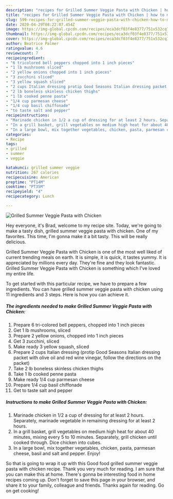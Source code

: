 ```yaml
---
description: "recipes for Grilled Summer Veggie Pasta with Chicken | how to make good Grilled Summer Veggie Pasta with Chicken"
title: "recipes for Grilled Summer Veggie Pasta with Chicken | how to make good Grilled Summer Veggie Pasta with Chicken"
slug: 599-recipes-for-grilled-summer-veggie-pasta-with-chicken-how-to-make-good-grilled-summer-veggie-pasta-with-chicken
date: 2020-04-29T08:22:07.454Z
image: https://img-global.cpcdn.com/recipes/eca3dcf03f4e8377/751x532cq70/grilled-summer-veggie-pasta-with-chicken-recipe-main-photo.jpg
thumbnail: https://img-global.cpcdn.com/recipes/eca3dcf03f4e8377/751x532cq70/grilled-summer-veggie-pasta-with-chicken-recipe-main-photo.jpg
cover: https://img-global.cpcdn.com/recipes/eca3dcf03f4e8377/751x532cq70/grilled-summer-veggie-pasta-with-chicken-recipe-main-photo.jpg
author: Beatrice Palmer
ratingvalue: 4.6
reviewcount: 7
recipeingredient:
- "6 tricolored bell peppers chopped into 1 inch pieces"
- "1 lb mushrooms sliced"
- "2 yellow onions chopped into 1 inch pieces"
- "3 zucchini sliced"
- "3 yellow squash sliced"
- "2 cups Italian dressing protip Good Seasons Italian dressing packet with olive oil and red wine vinegar follow the directions on the packet"
- "2 lb boneless skinless chicken thighs"
- "1 lb cooked penne pasta"
- "1/4 cup parmesan cheese"
- "1/4 cup basil chiffonade"
- "to taste salt and pepper"
recipeinstructions:
- "Marinade chicken in 1/2 a cup of dressing for at least 2 hours. Separately, marinade vegetable in remaining dressing for at least 2 hours."
- "In a grill basket, grill vegetables on medium high heat for about 40 minutes, mixing every 5 to 10 minutes. Separately, grill chicken until cooked through. Dice chicken into cubes."
- "In a large bowl, mix together vegetables, chicken, pasta, parmesan cheese, basil and salt and pepper. Enjoy!"
categories:
- Recipe
tags:
- grilled
- summer
- veggie

katakunci: grilled summer veggie 
nutrition: 267 calories
recipecuisine: American
preptime: "PT14M"
cooktime: "PT35M"
recipeyield: "4"
recipecategory: Lunch

---
```



![Grilled Summer Veggie Pasta with Chicken](https://img-global.cpcdn.com/recipes/eca3dcf03f4e8377/751x532cq70/grilled-summer-veggie-pasta-with-chicken-recipe-main-photo.jpg)

Hey everyone, it's Brad, welcome to my recipe site. Today, we're going to make a tasty dish, grilled summer veggie pasta with chicken. One of my favorites. This time, I'm gonna make it a bit tasty. This will be really delicious.



Grilled Summer Veggie Pasta with Chicken is one of the most well liked of current trending meals on earth. It is simple, it is quick, it tastes yummy. It is appreciated by millions every day. They're fine and they look fantastic. Grilled Summer Veggie Pasta with Chicken is something which I've loved my entire life.


To get started with this particular recipe, we have to prepare a few ingredients. You can have grilled summer veggie pasta with chicken using 11 ingredients and 3 steps. Here is how you can achieve it.

<!--inarticleads1-->

##### The ingredients needed to make Grilled Summer Veggie Pasta with Chicken:

1. Prepare 6 tri-colored bell peppers, chopped into 1 inch pieces
1. Get 1 lb mushrooms, sliced
1. Prepare 2 yellow onions, chopped into 1 inch pieces
1. Get 3 zucchini, sliced
1. Make ready 3 yellow squash, sliced
1. Prepare 2 cups Italian dressing (protip Good Seasons Italian dressing packet with olive oil and red wine vinegar, follow the directions on the packet)
1. Take 2 lb boneless skinless chicken thighs
1. Take 1 lb cooked penne pasta
1. Make ready 1/4 cup parmesan cheese
1. Prepare 1/4 cup basil chiffonade
1. Get to taste salt and pepper




<!--inarticleads2-->

##### Instructions to make Grilled Summer Veggie Pasta with Chicken:

1. Marinade chicken in 1/2 a cup of dressing for at least 2 hours. Separately, marinade vegetable in remaining dressing for at least 2 hours.
1. In a grill basket, grill vegetables on medium high heat for about 40 minutes, mixing every 5 to 10 minutes. Separately, grill chicken until cooked through. Dice chicken into cubes.
1. In a large bowl, mix together vegetables, chicken, pasta, parmesan cheese, basil and salt and pepper. Enjoy!




So that is going to wrap it up with this Good food grilled summer veggie pasta with chicken recipe. Thank you very much for reading. I am sure that you can make this at home. There's gonna be interesting food in home recipes coming up. Don't forget to save this page in your browser, and share it to your family, colleague and friends. Thanks again for reading. Go on get cooking!
